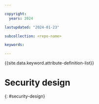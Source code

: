 ```yaml
---

copyright:
  years: 2024

lastupdated: "2024-01-23"

subcollection: <repo-name>

keywords:

---
```


{{site.data.keyword.attribute-definition-list}}

# Security design
{: #security-design}



